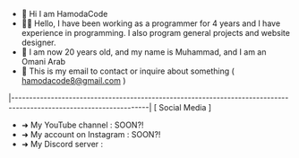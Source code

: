- 👋 Hi I am HamodaCode
- 👨‍💻 Hello, I have been working as a programmer for 4 years and I have experience in programming. I also program general projects and website designer.
- 📒 I am now 20 years old, and my name is Muhammad, and I am an Omani Arab
- 📧 This is my email to contact or inquire about something ( hamodacode8@gmail.com )

|--------------------------------------------------------------------------------------------------------------------|
                                                    [ Social Media ]
- ➜ My YouTube channel : SOON?!
- ➜ My account on Instagram : SOON?!
- ➜ My Discord server : 
